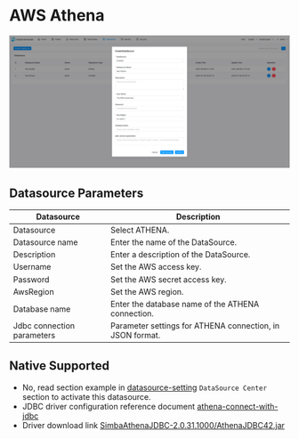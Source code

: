 # AWS Athena

![AWS Athena](../../../../img/new_ui/dev/datasource/athena.png)

## Datasource Parameters

|       **Datasource**       |                      **Description**                      |
|----------------------------|-----------------------------------------------------------|
| Datasource                 | Select ATHENA.                                            |
| Datasource name            | Enter the name of the DataSource.                         |
| Description                | Enter a description of the DataSource.                    |
| Username                   | Set the AWS access key.                                   |
| Password                   | Set the AWS secret access key.                            |
| AwsRegion                  | Set the AWS region.                                       |
| Database name              | Enter the database name of the ATHENA connection.         |
| Jdbc connection parameters | Parameter settings for ATHENA connection, in JSON format. |

## Native Supported

- No, read section example in [datasource-setting](../installation/datasource-setting.md) `DataSource Center` section to activate this datasource.
- JDBC driver configuration reference document [athena-connect-with-jdbc](https://docs.amazonaws.cn/athena/latest/ug/connect-with-jdbc.html)
- Driver download link [SimbaAthenaJDBC-2.0.31.1000/AthenaJDBC42.jar](https://s3.cn-north-1.amazonaws.com.cn/athena-downloads-cn/drivers/JDBC/SimbaAthenaJDBC-2.0.31.1000/AthenaJDBC42.jar)

